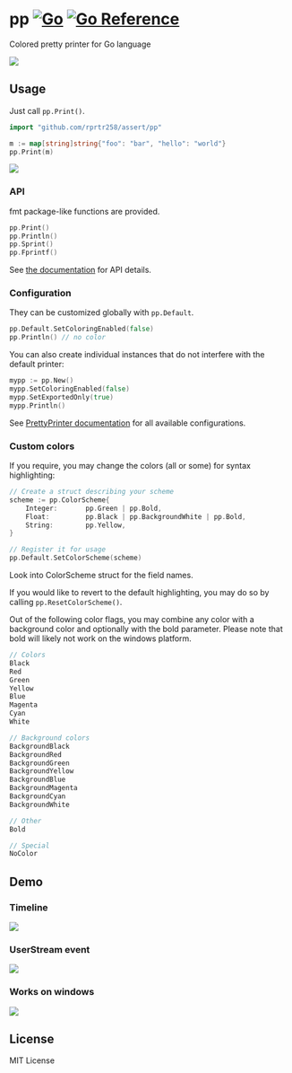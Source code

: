 # pp [![Go](https://github.com/rprtr258/assert/pp/workflows/Go/badge.svg)](https://github.com/rprtr258/assert/pp/actions) [![Go Reference](https://pkg.go.dev/badge/github.com/rprtr258/assert/pp/v3.svg)](https://pkg.go.dev/github.com/rprtr258/assert/pp/v3)

Colored pretty printer for Go language

![](http://i.gyazo.com/d3253ae839913b7239a7229caa4af551.png)

## Usage

Just call `pp.Print()`.

```go
import "github.com/rprtr258/assert/pp"

m := map[string]string{"foo": "bar", "hello": "world"}
pp.Print(m)
```

![](http://i.gyazo.com/0d08376ed2656257627f79626d5e0cde.png)

### API

fmt package-like functions are provided.

```go
pp.Print()
pp.Println()
pp.Sprint()
pp.Fprintf()
```

See [the documentation](https://pkg.go.dev/github.com/rprtr258/assert/pp#section-documentation) for API details.

### Configuration

They can be customized globally with `pp.Default`.

```go
pp.Default.SetColoringEnabled(false)
pp.Println() // no color
```

You can also create individual instances that do not interfere with the default printer:

```go
mypp := pp.New()
mypp.SetColoringEnabled(false)
mypp.SetExportedOnly(true)
mypp.Println()
```

See [PrettyPrinter documentation](https://pkg.go.dev/github.com/rprtr258/assert/pp/v3#PrettyPrinter) for all available configurations.

### Custom colors

If you require, you may change the colors (all or some) for syntax highlighting:

```go
// Create a struct describing your scheme
scheme := pp.ColorScheme{
	Integer:       pp.Green | pp.Bold,
	Float:         pp.Black | pp.BackgroundWhite | pp.Bold,
	String:        pp.Yellow,
}

// Register it for usage
pp.Default.SetColorScheme(scheme)
```

Look into ColorScheme struct for the field names.

If you would like to revert to the default highlighting, you may do so by calling `pp.ResetColorScheme()`.

Out of the following color flags, you may combine any color with a background color and optionally with the bold parameter. Please note that bold will likely not work on the windows platform.

```go
// Colors
Black
Red
Green
Yellow
Blue
Magenta
Cyan
White

// Background colors
BackgroundBlack
BackgroundRed
BackgroundGreen
BackgroundYellow
BackgroundBlue
BackgroundMagenta
BackgroundCyan
BackgroundWhite

// Other
Bold

// Special
NoColor
```

## Demo

### Timeline

![](http://i.gyazo.com/a8adaeec965db943486e35083cf707f2.png)

### UserStream event

![](http://i.gyazo.com/1e88915b3a6a9129f69fb5d961c4f079.png)

### Works on windows

![](http://i.gyazo.com/ab791997a980f1ab3ee2a01586efdce6.png)

## License

MIT License
